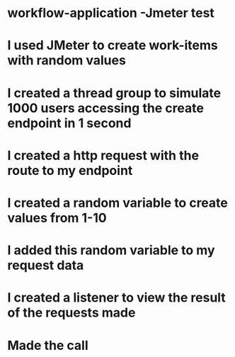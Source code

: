 # workflow-application -Jmeter test
# I used JMeter to create work-items with random values
# I created a thread group to simulate 1000 users accessing the create endpoint in 1 second
# I created a http request with the route to my endpoint
# I created a random variable to create values from 1-10
# I added this random variable to my request data
# I created a listener to view the result of the requests made
# Made the call
